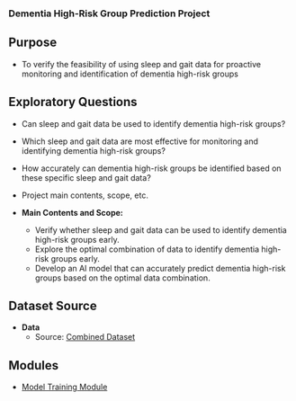 ### Dementia High-Risk Group Prediction Project

## Purpose

* To verify the feasibility of using sleep and gait data for proactive monitoring and identification of dementia high-risk groups

## Exploratory Questions

* Can sleep and gait data be used to identify dementia high-risk groups?
* Which sleep and gait data are most effective for monitoring and identifying dementia high-risk groups?
* How accurately can dementia high-risk groups be identified based on these specific sleep and gait data?

* Project main contents, scope, etc.
* **Main Contents and Scope:**
    * Verify whether sleep and gait data can be used to identify dementia high-risk groups early.
    * Explore the optimal combination of data to identify dementia high-risk groups early.
    * Develop an AI model that can accurately predict dementia high-risk groups based on the optimal data combination.

## Dataset Source
* **Data**
    * Source: [Combined Dataset](https://aihub.or.kr/aihubdata/data/view.do?currMenu=115&topMenu=100&aihubDataSe=realm&dataSetSn=226)
## Modules

* [Model Training Module](https://github.com/bluesky0911/Dementia_Data_Analysis/tree/master/Data_Analysis_Module/README.md)
